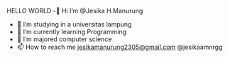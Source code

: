 HELLO WORLD
-👋 Hi I’m @Jesika H.Manurung
- 👀 I’m studying in a universitas lampung
- 🌱 I’m currently learning Programming
- 💞️ I’m majored computer science
- 📫 How to reach me jesikamanurung2305@gmail.com @jesikaamnrgg

<!---
Jesikamanurung2305/Jesikamanurung2305 is a ✨ special ✨ repository because its `README.md` (this file) appears on your GitHub profile.
You can click the Preview link to take a look at your changes.
--->
